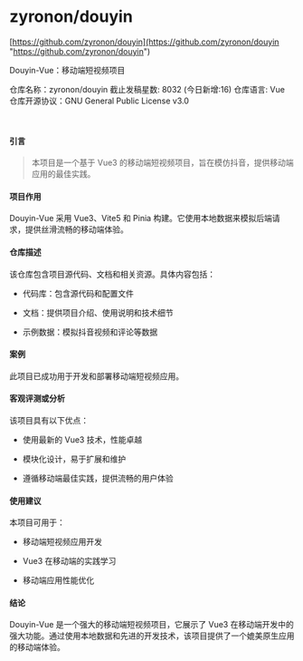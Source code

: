 # zyronon/douyin

[https://github.com/zyronon/douyin](https://github.com/zyronon/douyin "https://github.com/zyronon/douyin")

Douyin-Vue：移动端短视频项目

️仓库名称：zyronon/douyin
截止发稿星数: 8032 (今日新增:16)
仓库语言: Vue
仓库开源协议：GNU General Public License v3.0

​

#### 引言

> 本项目是一个基于 Vue3 的移动端短视频项目，旨在模仿抖音，提供移动端应用的最佳实践。

#### 项目作用

Douyin-Vue 采用 Vue3、Vite5 和 Pinia 构建。它使用本地数据来模拟后端请求，提供丝滑流畅的移动端体验。

#### 仓库描述

该仓库包含项目源代码、文档和相关资源。具体内容包括：

* 代码库：包含源代码和配置文件

* 文档：提供项目介绍、使用说明和技术细节

* 示例数据：模拟抖音视频和评论等数据

#### 案例

此项目已成功用于开发和部署移动端短视频应用。

#### 客观评测或分析

该项目具有以下优点：

* 使用最新的 Vue3 技术，性能卓越

* 模块化设计，易于扩展和维护

* 遵循移动端最佳实践，提供流畅的用户体验

#### 使用建议

本项目可用于：

* 移动端短视频应用开发

* Vue3 在移动端的实践学习

* 移动端应用性能优化

#### 结论

Douyin-Vue 是一个强大的移动端短视频项目，它展示了 Vue3 在移动端开发中的强大功能。通过使用本地数据和先进的开发技术，该项目提供了一个媲美原生应用的移动端体验。

​



